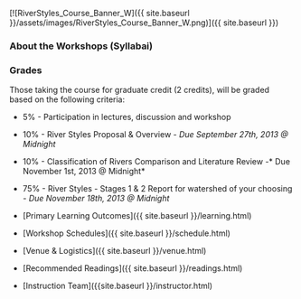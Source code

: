 [![RiverStyles_Course_Banner_W]({{ site.baseurl }}/assets/images/RiverStyles_Course_Banner_W.png)]({{ site.baseurl }})



### About the Workshops (Syllabai)

### Grades

Those taking the course for graduate credit (2 credits), will be graded based on the following criteria:

- 5% - Participation in lectures, discussion and workshop
- 10% - River Styles Proposal & Overview  - *Due September 27th, 2013 @ Midnight*
- 10% - Classification of Rivers Comparison and Literature Review -* Due November 1st, 2013 @ Midnight*
- 75% - River Styles - Stages 1 & 2 Report for watershed of your choosing - *Due November 18th, 2013 @ Midnight*



- [Primary Learning Outcomes]({{ site.baseurl }}/learning.html)
- [Workshop Schedules]({{ site.baseurl }}/schedule.html)
- [Venue & Logistics]({{ site.baseurl }}/venue.html)
- [Recommended Readings]({{ site.baseurl }}/readings.html)
- [Instruction Team]({{site.baseurl }}/instructor.html)

